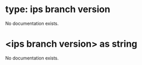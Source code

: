 # type: ips branch version

No documentation exists.

# &lt;ips branch version&gt; as string

No documentation exists.

